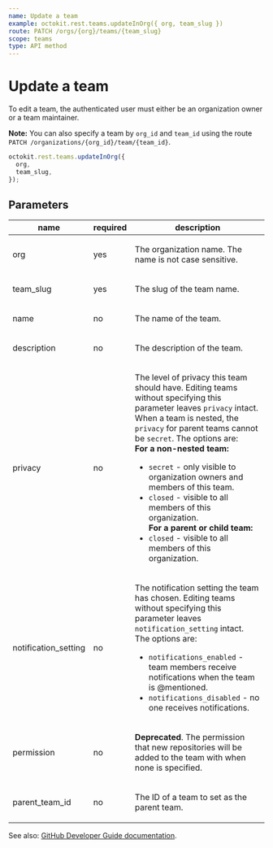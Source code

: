 ```yaml
---
name: Update a team
example: octokit.rest.teams.updateInOrg({ org, team_slug })
route: PATCH /orgs/{org}/teams/{team_slug}
scope: teams
type: API method
---
```


# Update a team

To edit a team, the authenticated user must either be an organization owner or a team maintainer.

**Note:** You can also specify a team by `org_id` and `team_id` using the route `PATCH /organizations/{org_id}/team/{team_id}`.

```js
octokit.rest.teams.updateInOrg({
  org,
  team_slug,
});
```

## Parameters

<table>
  <thead>
    <tr>
      <th>name</th>
      <th>required</th>
      <th>description</th>
    </tr>
  </thead>
  <tbody>
    <tr><td>org</td><td>yes</td><td>

The organization name. The name is not case sensitive.

</td></tr>
<tr><td>team_slug</td><td>yes</td><td>

The slug of the team name.

</td></tr>
<tr><td>name</td><td>no</td><td>

The name of the team.

</td></tr>
<tr><td>description</td><td>no</td><td>

The description of the team.

</td></tr>
<tr><td>privacy</td><td>no</td><td>

The level of privacy this team should have. Editing teams without specifying this parameter leaves `privacy` intact. When a team is nested, the `privacy` for parent teams cannot be `secret`. The options are:  
**For a non-nested team:**

- `secret` - only visible to organization owners and members of this team.
- `closed` - visible to all members of this organization.  
  **For a parent or child team:**
- `closed` - visible to all members of this organization.

</td></tr>
<tr><td>notification_setting</td><td>no</td><td>

The notification setting the team has chosen. Editing teams without specifying this parameter leaves `notification_setting` intact. The options are:

- `notifications_enabled` - team members receive notifications when the team is @mentioned.
- `notifications_disabled` - no one receives notifications.

</td></tr>
<tr><td>permission</td><td>no</td><td>

**Deprecated**. The permission that new repositories will be added to the team with when none is specified.

</td></tr>
<tr><td>parent_team_id</td><td>no</td><td>

The ID of a team to set as the parent team.

</td></tr>
  </tbody>
</table>

See also: [GitHub Developer Guide documentation](https://docs.github.com/rest/teams/teams#update-a-team).
